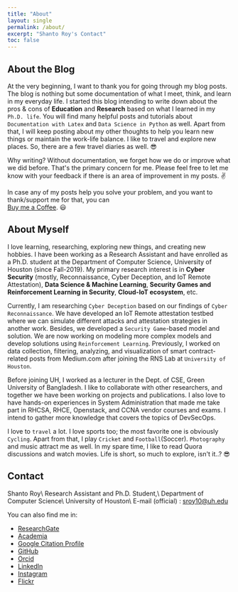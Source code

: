 ```yaml
---
title: "About"
layout: single
permalink: /about/
excerpt: "Shanto Roy's Contact"
toc: false
---
```


## About the Blog
At the very beginning, I want to thank you for going through my blog posts. The blog is nothing but some documentation of what I meet, think, and learn in my everyday life. I started this blog intending to write down about the pros & cons of **Education** and **Research** based on what I learned in my ` Ph.D. life`. You will find many helpful posts and tutorials about `Documentation with Latex` and `Data Science in Python` as well. Apart from that, I will keep posting about my other thoughts to help you learn new things or maintain the work-life balance. I like to travel and explore new places. So, there are a few travel diaries as well. :sunglasses:

Why writing? Without documentation, we forget how we do or improve what we did before. That's the primary concern for me. Please feel free to let me know with your feedback if there is an area of improvement in my posts. :v:

In case any of my posts help you solve your problem, and you want to thank/support me for that, you can <br/>
[Buy me a Coffee](https://www.buymeacoffee.com/shantoroy). :smiley:

## About Myself
I love learning, researching, exploring new things, and creating new hobbies. I have been working as a Research Assistant and have enrolled as a Ph.D. student at the Department of Computer Science, University of Houston (since Fall-2019). My primary research interest is in **Cyber Security** (mostly, Reconnaissance, Cyber Deception, and IoT Remote Attestation), **Data Science & Machine Learning**, **Security Games and Reinforcement Learning in Security**, **Cloud-IoT ecosystem**, etc.

Currently, I am researching `Cyber Deception` based on our findings of  `Cyber Reconnaissance`. We have developed an IoT Remote attestation testbed where we can simulate different attacks and attestation strategies in another work. Besides, we developed a `Security Game`-based model and solution. We are now working on modeling more complex models and develop solutions using `Reinforcement Learning`. Previously, I worked on data collection, filtering, analyzing, and visualization of smart contract-related posts from Medium.com after joining the RNS Lab at `University of Houston`.

Before joining UH, I worked as a lecturer in the Dept. of CSE, Green University of Bangladesh. I like to collaborate with other researchers, and together we have been working on projects and publications. I also love to have hands-on experiences in System Administration that made me take part in RHCSA, RHCE, Openstack, and CCNA vendor courses and exams. I intend to gather more knowledge that covers the topics of DevSecOps. 

I love to `travel` a lot. I love sports too; the most favorite one is obviously `Cycling`. Apart from that, I play `Cricket` and `Football`(Soccer). `Photography` and music attract me as well. In my spare time, I like to read Quora discussions and watch movies. Life is short, so much to explore, isn't it..? :sunglasses:

## Contact
Shanto Roy\\
Research Assistant and Ph.D. Student,\\
Department of Computer Science\\
University of Houston\\
E-mail (official) : sroy10@uh.edu

You can also find me in:

* [ResearchGate][ResearchGate]
* [Academia][Academia]
* [Google Citation Profile][Google]
* [GitHub][GitHub]
* [Orcid][Orcid]
* [LinkedIn][LinkedIn]
* [Instagram][Instagram]
* [Flickr][Flickr]

[ResearchGate]: https://www.researchgate.net/profile/Shanto_Roy2
[Academia]: https://juniv.academia.edu/ShantoRoy
[Google]: https://scholar.google.com/citations?user=OMGYMbwAAAAJ&hl=en
[Orcid]: https://orcid.org/0000-0002-4213-9460
[LinkedIn]: https://www.linkedin.com/in/shanto-roy/
[Instagram]: https://www.instagram.com/shanto.roy.9/
[Flickr]: https://www.flickr.com/roysclick
[GitHub]: https://github.com/shantoroy/
